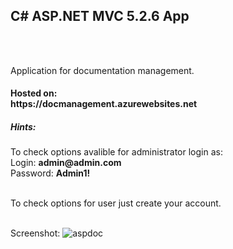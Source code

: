 <h2>C# ASP.NET MVC 5.2.6 App</h2> <br /><br />

Application for documentation management.

<h4>Hosted on:<br />
https://docmanagement.azurewebsites.net</h4>


<h5>Hints:</h5>
To check options avalible for administrator login as:<br />
Login:  <b> admin@admin.com </b> <br />
Password:  <b>  Admin1!
</b> <br />

<br />

To check options for user just create your account.<br /><br />

Screenshot:
![aspdoc](https://user-images.githubusercontent.com/38703432/57927920-b868da00-78af-11e9-9ef4-f4b49744a276.png)
